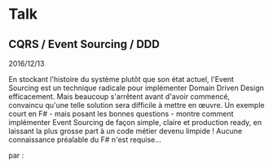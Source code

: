 # Talk

## CQRS / Event Sourcing / DDD

2016/12/13

En stockant l'histoire du système plutôt que son état actuel, l'Event 
Sourcing est un technique radicale pour implémenter Domain Driven Design efficacement. 
Mais beaucoup s'arrêtent avant d'avoir commencé, convaincu qu'une telle 
solution sera difficile à mettre en œuvre. 
Un exemple court en F# - mais posant les bonnes questions - 
montre comment implémenter Event Sourcing de façon simple, claire et production ready, en laissant la plus grosse part à un code métier devenu limpide ! 
Aucune connaissance préalable du F# n'est requise… 


par :


